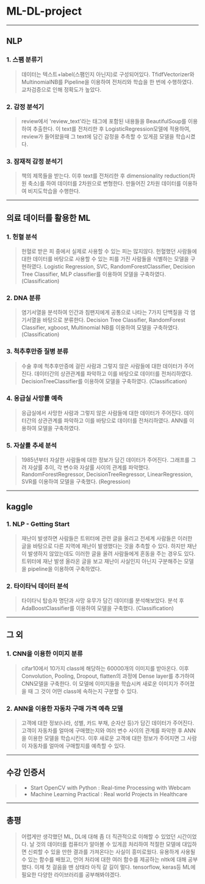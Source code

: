 # ML-DL-project
--------

## NLP
### 1. 스팸 분류기
> 데이터는 텍스트+label(스팸인지 아닌지)로 구성되어있다. 
> TfidfVectorizer와 MultinomialNB를 Pipeline을 이용하여 전처리와 학습을 한 번에 수행하였다. 
> 교차검증으로 인해 정확도가 높았다.
### 2. 감정 분석기
> review에서 'review_text'라는 태그에 포함된 내용들을 BeautifulSoup를 이용하여 추출한다. 
> 이 text를 전처리한 후 LogisticRegression모델에 적용하여, review가 들어왔을때 그 text에 담긴 감정을 추측할 수 있게끔 모델을 학습시켰다.
### 3. 잠재적 감정 분석기
> 책의 제목들을 받는다. 이후 text를 전처리한 후 dimensionality reduction(차원 축소)를 하여 데이터를 2차원으로 변형한다. 
> 만들어진 2차원 데이터를 이용하여 비지도학습을 수행한다.
--------

## 의료 데이터를 활용한 ML
### 1. 헌혈 분석
> 헌혈로 받은 피 중에서 실제로 사용할 수 있는 피는 많지않다. 헌혈했던 사람들에 대한 데이터를 바탕으로 사용할 수 있는 피를 가진 사람들을 식별하는 모델을 구현하였다.
> Logistic Regression, SVC, RandomForestClassifier, Decision Tree Classifier, MLP classifier를 이용하여 모델을 구축하였다. (Classification)
### 2. DNA 분류
> 염기서열을 분석하여 인간과 침팬지에게 공통으로 나타는 7가지 단백질을 각 염기서열을 바탕으로 분류한다. 
> Decision Tree Classifier, RandomForest Classifier, xgboost, Multinomial NB를 이용하여 모델을 구축하였다. (Classification)
### 3. 척추후만증 질병 분류 
> 수술 후에 척추후만증에 걸린 사람과 그렇지 않은 사람들에 대한 데이터가 주어진다. 
> 데이터간의 상관관계를 파악하고 이를 바탕으로 데이터를 전처리하였다.
> DecisionTreeClassifier를 이용하여 모델을 구축하였다. (Classification)
### 4. 응급실 사망률 예측
> 응급실에서 사망한 사람과 그렇지 않은 사람들에 대한 데이터가 주어진다. 
> 데이터간의 상관관계를 파악하고 이를 바탕으로 데이터를 전처리하였다.
> ANN를 이용하여 모델을 구축하였다. 
### 5. 자살률 추세 분석
> 1985년부터 자살한 사람들에 대한 정보가 담긴 데이터가 주어진다.
> 그래프를 그려 자살률 추이, 각 변수와 자살률 사이의 관계를 파악했다.
> RandomForestRegressor, DecisionTreeRegressor, LinearRegression, SVR를 이용하여 모델을 구축했다. (Regression)
-------

## kaggle
### 1. NLP - Getting Start
> 재난이 발생하면 사람들은 트위터에 관련 글을 올리고 전세계 사람들은 이러한 글을 바탕으로 다른 지역에 재난이 발생했다는 것을 추측할 수 있다.
> 하지만 재난이 발생하지 않았는데도 이러한 글을 올려 사람들에게 혼동을 주는 경우도 있다. 
> 트위터에 재난 발생 올라온 글을 보고 재난이 사실인지 아닌지 구분해주는 모델을 pipeline을 이용하여 구축하였다. 
### 2. 타이타닉 데이터 분석
> 타이타닉 탑승자 명단과 사망 유무가 담긴 데이터를 분석해보았다. 
> 분석 후 AdaBoostClassifier를 이용하여 모델을 구축했다. (Classification)
--------

## 그 외
### 1. CNN을 이용한 이미지 분류
> cifar10에서 10가지 class에 해당하는 60000개의 이미지를 받아온다. 
> 이후 Convolution, Pooling, Dropout, flatten의 과정에 Dense layer를 추가하여 CNN모델을 구축한다.
> 이 모델에 이미지들을 학습시켜 새로운 이미지가 주어졌을 때 그 것이 어떤 class에 속하는지 구분할 수 있다.
### 2. ANN을 이용한 자동차 구매 가격 예측 모델
> 고객에 대한 정보(나라, 성별, 카드 부채, 순자산 등)가 담긴 데이터가 주어진다.
> 고객이 자동차를 얼마에 구매했는지와 여러 변수 사이의 관계를 파악한 후 ANN을 이용한 모델을 학습시킨다. 
> 이후 새로운 고객에 대한 정보가 주어지면 그 사람이 자동차를 얼마에 구매할지를 예측할 수 있다. 
--------
## 수강 인증서

> + Start OpenCV with Python : Real-time Processing with Webcam
> + Machine Learning Practical : Real world Projects in Healthcare

-------
## 총평
> 어렵게만 생각했던 ML, DL에 대해 좀 더 직관적으로 이해할 수 있었던 시간이었다. 
> 날 것의 데이터를 컴퓨터가 알아볼 수 있게끔 처리하여 적절한 모델에 대입하면 신뢰할 수 있을 만한 결과를 가져온다는 사실이 흥미로웠다.
> 유용하게 사용될 수 있는 함수를 배웠고, 언어 처리에 대한 여러 함수를 제공하는 nltk에 대해 공부했다.
> 이제 첫 걸음을 뗀 상태라 아직 갈 길이 멀다. 
> tensorflow, keras등 ML에 필요한 다양한 라이브러리를 공부해봐야겠다.
